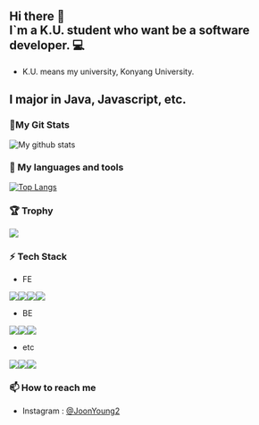 ## Hi there 👋<br>I`m a K.U. student who want be a software developer. 💻
- K.U. means my university, Konyang University.
## I major in Java, Javascript, etc.

### 🤔My Git Stats
![My github stats](https://github-readme-stats.vercel.app/api?username=JoonYoung2)<br>

### 🧰 My languages and tools
[![Top Langs](https://github-readme-stats.vercel.app/api/top-langs/?username=JoonYoung2&layout=compact)](https://github.com/JoonYoung2/JoonYoung2)
<br>

### 🏆 Trophy
<div align=left>
  <img src='https://github-profile-trophy.vercel.app/?username=JoonYoung2' />
</div>

### ⚡ Tech Stack
- FE
<div style="display:flex;">
<img src="https://img.shields.io/badge/JavaScript-yellow?style=flat&logo=Sass&logoColor=F7DF1E"/> 
<img src="https://img.shields.io/badge/HTML5-red?style=flat&logo=Sass&logoColor=E34F26"/> 
<img src="https://img.shields.io/badge/CSS3-green?style=flat&logo=Sass&logoColor=1572B6"/> 
<img src="https://img.shields.io/badge/jQuery-white?style=flat&logo=Sass&logoColor=0769AD"/>
</div>

- BE
<div style="display:flex;">
<img src="https://img.shields.io/badge/Java-green?style=flat&logo=Sass&logoColor=66CFE3"/>
<img src="https://img.shields.io/badge/Node.js-yellow?style=flat&logo=Sass&logoColor=339933"/>
<img src="https://img.shields.io/badge/Python-white?style=flat&logo=Sass&logoColor=3776AB"/>
</div>

- etc
<div style="display:flex;">
<img src="https://img.shields.io/badge/SpringBoot-green?style=flat&logo=Sass&logoColor=6DB33F"/>
<img src="https://img.shields.io/badge/Gradle-black?style=flat&logo=Sass&logoColor=02303A"/>
<img src="https://img.shields.io/badge/PL/SQL-white?style=flat&logo=Sass&logoColor=4169E1"/>
</div>


### 📫 How to reach me
* Instagram : [@JoonYoung2](https://www.instagram.com/jyseo0901/)
<br><br>


<!--
![Hits](https://hits.seeyoufarm.com/api/count/incr/badge.svg?url=https%3A%2F%2Fgithub.com%2FJoonYoung2%2Fhit-counter&count_bg=%2379C83D&title_bg=%23555555&icon=&icon_color=%23E7E7E7&title=hits&edge_flat=false)
-->
<!--
**JoonYoung2/JoonYoung2** is a ✨ _special_ ✨ repository because its `README.md` (this file) appears on your GitHub profile.

Here are some ideas to get you started:

- 🔭 I’m currently working on ...
- 🌱 I’m currently learning ...
- 👯 I’m looking to collaborate on ...
- 🤔 I’m looking for help with ...
- 💬 Ask me about ...
- 📫 How to reach me: ...
- 😄 Pronouns: ...
- ⚡ Fun fact: ...
-->
<!--
![Anurag's GitHub stats](https://github-readme-stats.vercel.app/api?username=JoonYoung2&show_icons=true&theme=radical)
-->
